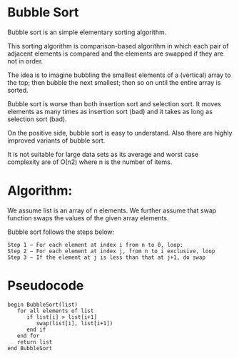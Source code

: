 # Bubble Sort
Bubble sort is an simple elementary sorting algorithm.

This sorting algorithm is comparison-based algorithm in which each pair
of adjacent elements is compared and the elements are swapped if they
are not in order.

The idea is to imagine bubbling the smallest elements of a (vertical)
array to the top; then bubble the next smallest; then so on until the
entire array is sorted.

Bubble sort is worse than both insertion sort and selection sort.
It moves elements as many times as insertion sort (bad) and it takes as
long as selection sort (bad).

On the positive side, bubble sort is easy to understand. Also there are
highly improved variants of bubble sort.


It is not suitable for large data sets as its average and worst case
complexity are of Ο(n2) where n is the number of items.

# Algorithm:
We assume list is an array of n elements.
We further assume that swap function swaps the values of the given array
elements.

Bubble sort follows the steps below:

	Step 1 − For each element at index i from n to 0, loop:
    Step 2 − For each element at index j, from n to i exclusive, loop
    Step 3 − If the element at j is less than that at j+1, do swap

# Pseudocode
```
begin BubbleSort(list)
   for all elements of list
      if list[i] > list[i+1]
         swap(list[i], list[i+1])
      end if
   end for
   return list
end BubbleSort
```
